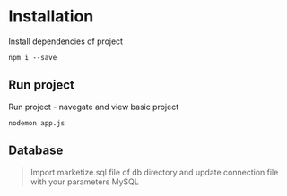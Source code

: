 # Installation

Install dependencies of project

```
npm i --save
```

## Run project

Run project - navegate and view basic project

```
nodemon app.js
```

## Database

> Import marketize.sql file of db directory and update connection file with your parameters MySQL
